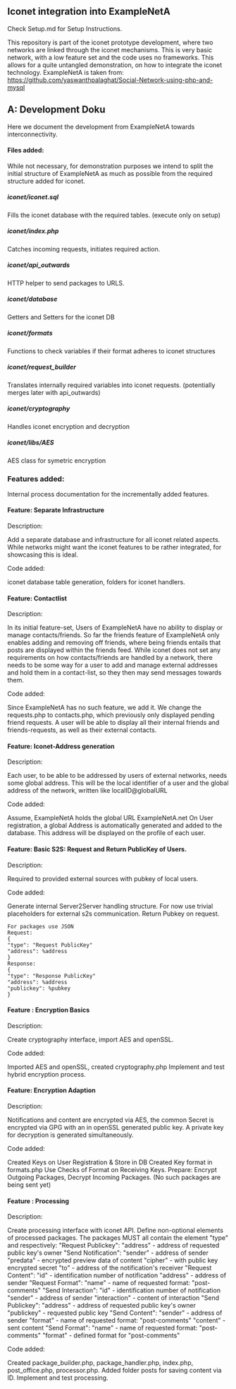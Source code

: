 ## Iconet integration into ExampleNetA
Check Setup.md for Setup Instructions.

This repository is part of the iconet prototype development, where two networks are linked through the iconet mechanisms.
This is very basic network, with a low feature set and the code uses no frameworks. This allows for a quite untangled demonstration, on how to integrate the iconet technology. 
ExampleNetA is taken from: https://github.com/yaswanthpalaghat/Social-Network-using-php-and-mysql
## A: Development Doku
Here we document the development from ExampleNetA towards interconnectivity.

#### Files added:
While not necessary, for demonstration purposes we intend to split the initial structure of ExampleNetA as much as possible from the required structure added for iconet.
##### iconet/iconet.sql
Fills the iconet database with the required tables. (execute only on setup)
##### iconet/index.php
Catches incoming requests, initiates required action.
##### iconet/api_outwards
HTTP helper to send packages to URLS. 
##### iconet/database
Getters and Setters for the iconet DB
##### iconet/formats
Functions to check variables if their format adheres to iconet structures
##### iconet/request_builder
Translates internally required variables into iconet requests. (potentially merges later with api_outwards)
##### iconet/cryptography
Handles iconet encryption and decryption
##### iconet/libs/AES
AES class for symetric encryption

### Features added:
Internal process documentation for the incrementally added features.

#### Feature: Separate Infrastructure
Description:

Add a separate database and infrastructure for all iconet related aspects.
While networks might want the iconet features to be rather integrated, for showcasing this is ideal.

Code added:

iconet database table generation, folders for iconet handlers.  

#### Feature: Contactlist
Description:

In its initial feature-set, Users of ExampleNetA have no ability to display or manage contacts/friends. So far the friends feature of ExampleNetA only enables adding and removing off friends, where being friends entails that posts are displayed within the friends feed.
While iconet does not set any requirements on how contacts/friends are handled by a network, there needs to be some way for a user to add and manage external addresses and hold them in a contact-list, so they then may send messages towards them. 

Code added:

Since ExampleNetA has no such feature, we add it. We change the requests.php to contacts.php, which previously only displayed pending friend requests.
A user will be able to display all their internal friends and friends-requests, as well as their external contacts.


#### Feature: Iconet-Address generation
Description:

Each user, to be able to be addressed by users of external networks, needs some global address.
This will be the local identifier of a user and the global address of the network, written like localID@globalURL

Code added:

Assume, ExampleNetA holds the global URL ExampleNetA.net
On User registration, a global Address is automatically generated and added to the database.
This address will be displayed on the profile of each user.

#### Feature: Basic S2S: Request and Return PublicKey of Users.
Description:

Required to provided external sources with pubkey of local users.

Code added:

Generate internal Server2Server handling structure. For now use trivial placeholders for external s2s communication.
Return Pubkey on request.
    
    For packages use JSON
    Request:
    {
    "type": "Request PublicKey"
    "address": %address
    }
    Response:
    {
    "type": "Response PublicKey"
    "address": %address
    "publickey": %pubkey
    }

#### Feature : Encryption Basics
Description:

Create cryptography interface, import AES and openSSL. 

Code added:

Imported AES and openSSL, created cryptography.php
Implement and test hybrid encryption process.

#### Feature: Encryption Adaption
Description:

Notifications and content are encrypted via AES, the common Secret is encrypted via GPG with an in openSSL generated public key. A private key for decryption is generated simultaneously.

Code added:

Created Keys on User Registration & Store in DB
Created Key format in formats.php
Use Checks of Format on Receiving Keys.
Prepare: Encrypt Outgoing Packages, Decrypt Incoming Packages. (No such packages are being sent yet)

#### Feature : Processing
Description:

Create processing interface with iconet API. Define non-optional elements of processed packages. The packages MUST all contain the element "type" and respectively:
    "Request Publickey": 
        "address" - address of requested public key's owner
"Send Notification":
        "sender" - address of sender
        "predata" - encrypted preview data of content
        "cipher" - with public key encrypted secret
        "to" - address of the notification's receiver
    "Request Content":
        "id" - identification number of notification
        "address" - address of sender
    "Request Format":
        "name" - name of requested format: "post-comments"
    "Send Interaction":
        "id" - identification number of notification
        "sender" - address of sender
        "interaction" - content of interaction
    "Send Publickey":
        "address" - address of requested public key's owner
        "publickey" - requested public key
    "Send Content":
        "sender" - address of sender
        "format" - name of requested format: "post-comments"
        "content" - sent content
    "Send Format":
        "name" - name of requested format: "post-comments"
        "format" - defined format for "post-comments"

Code added:

Created package_builder.php, package_handler.php, index.php, post_office.php, processor.php.
Added folder posts for saving content via ID.
Implement and test processing.
